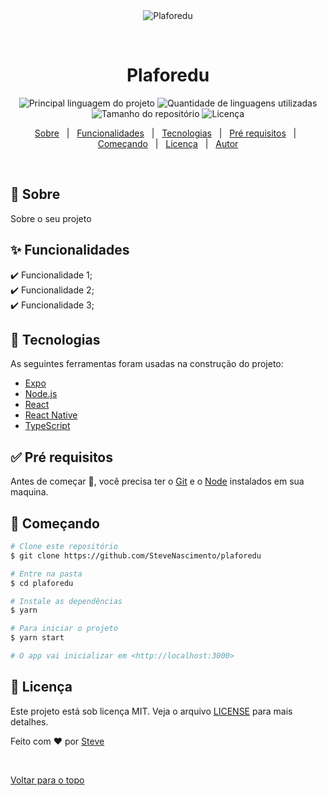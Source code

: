 <div align="center" id="top"> 
  <img src="./.github/app.gif" alt="Plaforedu" />

  &#xa0;

  <!-- <a href="https://plaforedu.netlify.com">Demo</a> -->
</div>

<h1 align="center">Plaforedu</h1>

<p align="center">
  <img alt="Principal linguagem do projeto" src="https://img.shields.io/github/languages/top/SteveNascimento/plaforedu?color=56BEB8">

  <img alt="Quantidade de linguagens utilizadas" src="https://img.shields.io/github/languages/count/SteveNascimento/plaforedu?color=56BEB8">

  <img alt="Tamanho do repositório" src="https://img.shields.io/github/repo-size/SteveNascimento/plaforedu?color=56BEB8">

  <img alt="Licença" src="https://img.shields.io/github/license/SteveNascimento/plaforedu?color=56BEB8">

  <!-- <img alt="Github issues" src="https://img.shields.io/github/issues/SteveNascimento/plaforedu?color=56BEB8" /> -->

  <!-- <img alt="Github forks" src="https://img.shields.io/github/forks/SteveNascimento/plaforedu?color=56BEB8" /> -->

  <!-- <img alt="Github stars" src="https://img.shields.io/github/stars/SteveNascimento/plaforedu?color=56BEB8" /> -->
</p>

<!-- Status -->

<!-- <h4 align="center"> 
	🚧  Plaforedu 🚀 Em construção...  🚧
</h4> 

<hr> -->

<p align="center">
  <a href="#dart-sobre">Sobre</a> &#xa0; | &#xa0; 
  <a href="#sparkles-funcionalidades">Funcionalidades</a> &#xa0; | &#xa0;
  <a href="#rocket-tecnologias">Tecnologias</a> &#xa0; | &#xa0;
  <a href="#white_check_mark-pré-requesitos">Pré requisitos</a> &#xa0; | &#xa0;
  <a href="#checkered_flag-começando">Começando</a> &#xa0; | &#xa0;
  <a href="#memo-licença">Licença</a> &#xa0; | &#xa0;
  <a href="https://github.com/SteveNascimento" target="_blank">Autor</a>
</p>

<br>

## :dart: Sobre ##

Sobre o seu projeto

## :sparkles: Funcionalidades ##

:heavy_check_mark: Funcionalidade 1;\
:heavy_check_mark: Funcionalidade 2;\
:heavy_check_mark: Funcionalidade 3;

## :rocket: Tecnologias ##

As seguintes ferramentas foram usadas na construção do projeto:

- [Expo](https://expo.io/)
- [Node.js](https://nodejs.org/en/)
- [React](https://pt-br.reactjs.org/)
- [React Native](https://reactnative.dev/)
- [TypeScript](https://www.typescriptlang.org/)

## :white_check_mark: Pré requisitos ##

Antes de começar :checkered_flag:, você precisa ter o [Git](https://git-scm.com) e o [Node](https://nodejs.org/en/) instalados em sua maquina.

## :checkered_flag: Começando ##

```bash
# Clone este repositório
$ git clone https://github.com/SteveNascimento/plaforedu

# Entre na pasta
$ cd plaforedu

# Instale as dependências
$ yarn

# Para iniciar o projeto
$ yarn start

# O app vai inicializar em <http://localhost:3000>
```

## :memo: Licença ##

Este projeto está sob licença MIT. Veja o arquivo [LICENSE](LICENSE.md) para mais detalhes.


Feito com :heart: por <a href="https://github.com/SteveNascimento" target="_blank">Steve</a>

&#xa0;

<a href="#top">Voltar para o topo</a>
